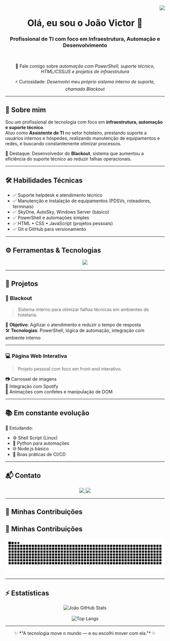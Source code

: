 <img align="right" src="https://visitor-badge.laobi.icu/badge?page_id=jvncodez.jvncodez" />

<h1 align="center">Olá, eu sou o João Victor 👋</h1>

<h3 align="center">Profissional de TI com foco em Infraestrutura, Automação e Desenvolvimento</h3>

<br/>

<div align="center">

💬 Fale comigo sobre *automação com PowerShell, suporte técnico, HTML/CSS/JS e projetos de infraestrutura*

⚡ Curiosidade: *Desenvolvi meu próprio sistema interno de suporte, chamado Blackout*

</div>

---

## 🧠 Sobre mim

Sou um profissional de tecnologia com foco em **infraestrutura, automação e suporte técnico**.  
Atuo como **Assistente de TI** no setor hoteleiro, prestando suporte a usuários internos e hóspedes, realizando manutenção de equipamentos e redes, e buscando constantemente otimizar processos.

🚀 Destaque: Desenvolvedor do **Blackout**, sistema que aumentou a eficiência do suporte técnico ao reduzir falhas operacionais.

---

## 🛠️ Habilidades Técnicas

- ✅ Suporte helpdesk e atendimento técnico  
- ✅ Manutenção e instalação de equipamentos (PDSVs, roteadores, terminais)  
- ✅ SkyOne, AutoSky, Windows Server (básico)  
- ✅ PowerShell e automações simples  
- ✅ HTML • CSS • JavaScript (projetos pessoais)  
- ✅ Git e GitHub para versionamento

---

## ⚙️ Ferramentas & Tecnologias

<div align="center">
  <img src="https://skillicons.dev/icons?i=html,css,javascript,git,github,powershell,windows,figma,vscode" />
</div>

---

## 💼 Projetos

### 🔧 Blackout  
> Sistema interno para otimizar falhas técnicas em ambientes de hotelaria.

📌 **Objetivo**: Agilizar o atendimento e reduzir o tempo de resposta  
🛠️ **Tecnologias**: PowerShell, lógica de automação, integração com ambiente interno

---

### 💻 Página Web Interativa  
> Projeto pessoal com foco em front-end interativo.

📷 Carrossel de imagens  
🎵 Integração com Spotify  
🎨 Animações com confetes e manipulação de DOM

---

## 📚 Em constante evolução

📌 Estudando:

- ⚙️ Shell Script (Linux)
- 🐍 Python para automações
- 🌐 Node.js básico
- 🧪 Boas práticas de CI/CD

---

## 📬 Contato

<div align="center"> 
  <a href="mailto:joaovictor@email.com">
    <img src="https://img.shields.io/badge/Gmail-333333?style=for-the-badge&logo=gmail&logoColor=red" />
  </a>
  <a href="https://www.linkedin.com/in/jo%C3%A3o-silva-2536922aa/" target="_blank">
    <img src="https://img.shields.io/badge/LinkedIn-0A66C2?style=for-the-badge&logo=linkedin&logoColor=white" />
  </a>
</div>

---

## 🐍 Minhas Contribuições

## 🐍 Minhas Contribuições

<div align="center">
  <a href="https://github.com/jvncodez">
    <img alt="snake eating my contributions" src="https://raw.githubusercontent.com/jvncodez/jvncodez/output/github-contribution-grid-snake.svg" />
  </a>
</div>


---

## ⚡ Estatísticas

<div align="center">
  <img width=390 src="https://github-readme-stats.vercel.app/api?username=jvncodez&show_icons=true&theme=radical&border_radius=10" alt="João GitHub Stats" />
  <br/><br/>
  <img width=325 src="https://github-readme-stats.vercel.app/api/top-langs/?username=jvncodez&layout=compact&theme=radical&border_radius=10" alt="Top Langs" />
</div>

---

<div align="center">
  ✨ *"A tecnologia move o mundo — e eu escolhi mover com ela."* ✨
</div>
